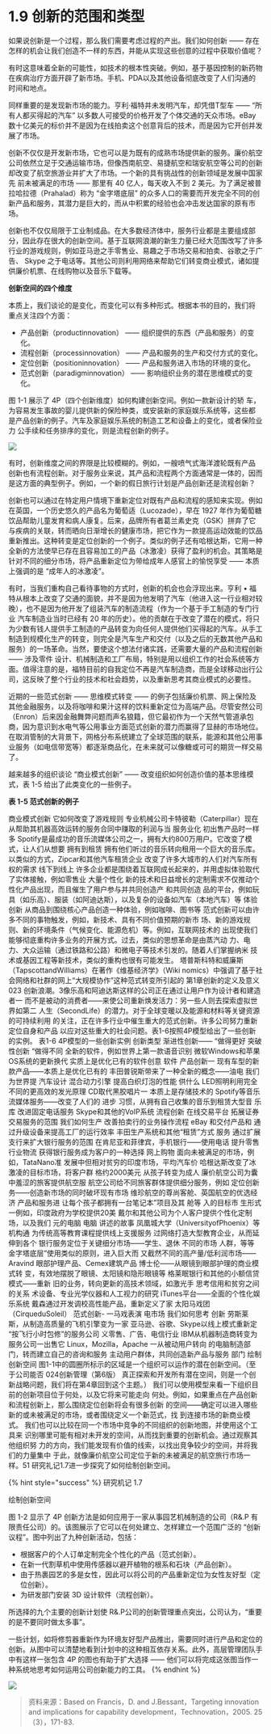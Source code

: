 # 1.9 创新的范围和类型

&#x20;       如果说创新是一个过程，那么我们需要考虑过程的产出。我们如何创新 —— 存在怎样的机会让我们创造不一样的东西，并能从实现这些创意的过程中获取价值呢？

&#x20;       有时这意味着全新的可能性，如技术的根本性突破。例如，基于基因控制的新药物在疾病治疗方面开辟了新市场。手机、PDA以及其他设备彻底改变了人们沟通的时间和地点。&#x20;

&#x20;       同样重要的是发现新市场的能力。亨利·福特并未发明汽车，却凭借T型车 —— “所有人都买得起的汽车” 以多数人可接受的价格开发了个体交通的天众市场。eBay 数十亿美元的标价并不是因为在线拍卖这个创意背后的技术，而是因为它开创并发展了市场。&#x20;

&#x20;       创新不仅仅是开发新市场，它也可以是为既有的成熟市场提供新的服务。廉价航空公司依然立足于交通运输市场，但像西南航空、易捷航空和瑞安航空等公司的创新却改变了航空旅游业并扩大了市场。一个新的具有挑战性的创新领域是发展中国家先 前未被满足的市场 —— 那里有 40 亿人，每天收入不到 2 美元。为了满足被普拉哈拉德（Prahalad）称为 “金字塔底层” 的众多人口的需要而开发完全不同的创新产品和服务，其潜力是巨大的，而从中积累的经验也会冲击发达国家的原有市场。

&#x20;       创新也不仅仅局限于工业制成品。在大多数经济体中，服务行业都是主要组成部分，因此存在很大的创新空间。基于互联网浪潮的新生力量已经大范围改写了许多行业的游戏规则，例如亚马逊之手零售业、易趣之于市场交易和拍卖、谷歌之于广告、 Skype 之于电话等。其他公司则利用网络来帮助它们转变商业模式，诸如提供廉价机票、在线购物以及音乐下载等。



**创新空间的四个维度**&#x20;

&#x20;   本质上，我们谈论的是变化，而变化可以有多种形式。根据本书的目的，我们将 重点关注四个方面：

* 产品创新（productinnovation） —— 组织提供的东西（产品和服务）的变化。
* 流程创新（processinnovation） —— 产品和服务的生产和交付方式的变化。
* 定位创新（positioninnovation） —— 产品和服务进入市场的环境的变化。
* 范式创新（paradigminnovation） —— 影响组织业务的潜在思维模式的变化。&#x20;

&#x20;   图 1-1 展示了 4P（四个创新维度）如何构建创新空间。例如一款新设计的轿 车，为容易发生事故的婴儿提供新的保险种类，或安装新的家庭娱乐系统等，这些都 是产品创新的例子。汽车及家庭娱乐系统的制造工艺和设备上的变化，或者保险业力 公手续和任务排序的变化，则是流程创新的例子。&#x20;

![](../.gitbook/assets/1-1.jpg)

&#x20;       有时，创新维度之间的界限是比较模糊的。例如，一艘喷气式海洋渡轮既有产品 创新也有流程创新。对于服务业来说，其产品和流程两个方面通常是一体的，因而是这方面的典型例子。例如，一个新的假日旅行计划是产品创新还是流程创新？

&#x20;       创新也可以通过在特定用户情境下重新定位对既有产品和流程的感知来实现。例如在英国，一个历史悠久的产品名为葡萄适（Lucozade），早在 1927 年作为葡萄糖饮品帮助儿童发育和病人康复。后来，品牌所有者葛兰素史克（GSK）拼弃了它与疾病的关联，转而晒向日渐增长的健康市场，把它作为一款提高运动效能的饮品重新推出。这种转变是定位创新的一个例子。类似的例子还有哈根达斯，它用一种全新的方法使早已存在且容易加工的产品（冰激凌）获得了盈利的机会。其策略是针对不同的细分市场，将产品重新定位为带给成年人感官上的愉悦享受 —— 本质上强调的是 “成年人的冰激凌”。&#x20;

&#x20;       有时，当我们重构自己看待事物的方式时，创新的机会也会浮现出来。亨利 • 福 特从根本上改变了交通的面貌，并不是因为他发明了汽车（他进入这一行业相对较 晚），也不是因为他开发了组装汽车的制造流程（作为一个基于手工制造的专门行业 汽车制造业当时已经有 20 年的历史）。他的贡献在于改变了潜在的模式，将只为少数有钱人提供手工制造的产品转变为向任何人提供他们买得起的汽车。从手工制造到规模化生产的转变，则完全是汽车生产和交付（以及之后的无数其他产品和服务）的一场革命。当然，要使这个想法付诸实践，还需要大量的产品和流程创新 —— 涉及零件 设计、机械制造和工厂布局，特别是用以组织工作的社会系统等方面。值得注意的是，福特目前的自我定位不再是汽车制造商，而是全球移动出行公司，这反映了整个行业的技术和社会趋势，以及重新思考其商业模式的必要性。&#x20;

&#x20;       近期的一些范式创新 —— 思维模式转变 —— 的例子包括廉价机票、网上保险及其他金融服务，以及将咖啡和果汁这样的饮料重新定位为高端产品。尽管安然公司 （Enron）后来因金融舞弊问题而声名狼籍，但它最初作为一个天然气管道承包商，因为意识到水电气等公用事业方面范式创新的潜力而赢得了显赫的市场地位。在取消管制的大背景下，网格分布系统建立了全球范围的联系，能源和其他公用事业服务（如电信带宽等）都逐渐商品化，在未来就可以像糖或可可的期货一样交易了。&#x20;

&#x20;       越来越多的组织谈论 “商业模式创新” —— 改变组织如何创造价值的基本思维模 式，表 1-5 给出了此类变化的一些例子。&#x20;

**表 1-5 范式创新的例子**&#x20;

商业模式创新 它如何改变了游戏规则 专业机械公司卡特彼勒（Caterpillar）现在从帮助其机器高效运转的服务合同中赚取的利润与当 服务业化 初出售产品时一样多 Spotify是最成功的音乐流媒体公司之一，拥有大约800万用户。它改变了模式，让人们从想要 拥有到租赁 拥有他们听过的音乐转向租用一个巨大的音乐库。以类似的方式，Zipcar和其他汽车租赁企业 改变了许多大城市的人们对汽车所有权的需求 线下到线上 许多企业都是围绕着互联网成长起来的，并用虚拟体验取代了实体接触，例如零售业 大量个性化 新的技术和日益增长的定制需求不仅推动个性化产品出现，而且催生了用户参与并共同创造产 和共同创造 品的平台，例如玩具（如乐高）、服装（如阿迪达斯），以及复杂的设备如汽车（本地汽车）等 体验创新 从商品到围绕核心产品创造一种体验，例如咖啡、图书等 范式创新可以由许多不同的事物触发，例如，新技术、具有不同价值预期的新市 场、新的游戏规则、新的环境条件（气候变化、能源危机）等。例如，互联网技术的 出现使我们能够彻底重构许多业务的开展方式。过去，类似的思想革命是由蒸汽动 力、电力、大众运输（通过铁路和公路）和微电子等技术引发的。随着人们掌握纳米 技术或基因工程等新技术，类似的重构也很有可能发生。 塔普斯科特和威廉斯（TapscottandWilliams）在著作《维基经济学》（Wiki nomics）中强调了基于社会网络和社群的网上“大规模协作”这种范式转变所引起的 第1章创新的定义及意义023 创新浪潮。3像乐高和阿迪达斯这样的公司正在通过让用户作为设计者和建造者一 而不是被动的消费者——来使公司重新焕发活力：另一些人则去探索虚拟世界如第二 人生（SecondLife）的潜力。对于全球变暖以及能源和材料等关键资源的可持续利用 的关注，正在许多行业中催生重大的范式创新。许多公司努力重新定位自身和产品 以应对这些重大的社会问题。表1-6按照4P模型给出了一些创新的实例。 表1-6 4P模型的一些创新实例 创新类型 渐进性创新—— “做得更好 突破性创新 “做得不同 全新的软件，例如世界上第一款语音识别 微软Windows和苹果OS系统的更新换代 实质上是优化已有的软件创意 软件 产品创新一 现有车型的新款产品——本质上是优化已有的 丰田普锐斯带来了一种全新的概念——油电 我们为世界提 汽车设计 混合动力引擎 提高白织灯泡的性能 供什么 LED照明利用完全不同的更高效的发光原理 CD取代黑胶唱片一 本质上是存储技术的 Spotify等音乐流媒体服务——改变了人们的 进步 习惯，从拥有自己收集的音乐到租赁大型音 乐库 改进固定电话服务 Skype和其他的VoIP系统 流程创新 在线交易平台 拓展证券交易服务的范围 我们如何生产 改善拍卖行的业务操作流程 eBay 和交付产品和 通过升级设备来提高工厂的运行效率 丰田生产系统和其他“租赁”方式 服务 通过扩展支行来扩大银行服务的范围 在肯尼亚和菲律宾，手机银行——使用电话 提升零售行业物流 获得银行服务成为客户的一种选择 网上购物 面向未被满足的市场，例如，TataNano准 发展中但相对贫穷的印度市场，平均汽车价 哈根达斯改变了冰激凌的目标市场，将客户群 格约2000美元 从孩子转变为成人 廉价航空公司为囊中羞涩的旅客提供航空服 航空公司给不同旅客群体提供细分服务，例如 定位创新 务——创造新市场的同时破坏现有市场 维珍航空的尊尚客舱、英国航空的优选经济 产品和服务进 让每个孩子都拥有一台笔记本”项目及其 舱等 入的目标市 生形式一例如，印度政府为学校提供20美 戴尔和其他公司为个人客户提供个性化定制 场，以及我们 元的电脑 电脑 讲述的故事 凤凰城大学（UniversityofPhoenix）等机构通 为传统高等教育课程提供线上支援服务 过网络打造大型教育企业，从而延伸到各个 银行服务定位于关键细分市场——学生、退休 不同的市场 人群，等等 金字塔底层”使用类似的原则，进入巨大而 又截然不同的高产量/低利润市场——Aravind 眼部护理产品、Cemex建筑产品 博士伦——从眼镜到眼部护理的商业模式转 变，有效地摆脱了眼镜、太阳镜和隐形眼镜等 格莱眠银行和其他的小额信贷模式——重新 旧的业务，转向更新的高技术领域，如激光手 思考信用和贫穷之间的关系 术设备、专业光学仪器和人工视力的研究 iTunes平台——全面的个性化娱乐系统 戴森通过开发调校高性能产品，重新定义了家 太阳马戏团（CirqueduSoleil） 范式创新- 一马戏表演 电市场 我们如何思考 创新 劳斯莱斯，从制造高质量的飞机引擎变为一家 亚马逊、谷歌、Skype以线上模式重新定 “按飞行小时包修”的服务公司 义零售、广告、电信行业 IBM从机器制造商转变为服务公司一出售它 Linux，Mozilla，Apache 一从被动用户转向 的电脑制造部门，转而建立自己的咨询和服务 主动用户群体，共同创造新产品与服务 部门 绘制创新空间 图1-1中的圆圈所标示的区域是一个组织可以运作的潜在创新空间。（至于公司能否 024创新管理（第6版） 真正探索和开发所有潜在空间，则是一个创新战略问题，我们将在第4章回到这个主题。） 我们可以使用模型来看一下组织目前的创新项目位于何处，以及它将来可能走向 何处。例如，如果重点在产品创新和流程创新上，那么围绕定位创新将会有很多创新 的空间——确定可以进入哪些新的或未被满足的市场，或者围绕定义一个新范式，找 到连接市场的新商业模式。 我们也可以比较在同一个市场中竞争的不同组织的创新地图，并使用这个工具来 识别哪里可能有相对未开发的空间，从而找到重要的创新机会。通过观察其他组织努 力的方向，我们能发现有价值的线索，以找出竞争较少的空间，并将我们的力量集中 于此，就像廉价航空公司定位于新的未被满足的航空旅行市场一样。51 研究礼记1.7进一步探究了如何绘制创新空间。&#x20;



{% hint style="success" %}
研究机记 1.7

绘制创新空间

图 1-2 显示了 4P 创新方法是如何应用于一家从事园艺机械制造的公司（R&.P 有限责任公司）的。该图展示了它可以在何处建立、怎样建立一个范围广泛的 “创新 议程”。图中列出了九种创新活动，包括：

* 根据客户的个人订单定制完全个性化的产品（范式创新）。&#x20;
* 在新一代割草机中使用传感器以避开植物的根系和石块（产品创新）。&#x20;
* 由于热裹园艺的多是女性，因此可以将公司的产品重新定位为女性友好型（定 位创新）。&#x20;
* 为研发部门安装 3D 设计软件（流程创新）。&#x20;

&#x20;   所选择的九个主要的创新计划使 R&.P公司的创新管理重点突出，公司认为，“重要的是不要同时做太多事”。

&#x20;   一些计划，如将修剪器重新作为环境友好型产品推出，需要同时进行产品和定位的创新。从图中可以清楚地看到计划中的这种相互依存关系。此外，高层管理团队手中有这样一张包含 4P 的图也有助于扩大选择 —— 他们可以将完成这张图当作一种系统地思考如何运用公司创新能力的工具。
{% endhint %}



![](../.gitbook/assets/1-2.jpg)

> 资料来源：Based on Francis，D. and J.Bessant，Targeting innovation and implications for capability development，Technovation，2005. 25（3），171-83.&#x20;

